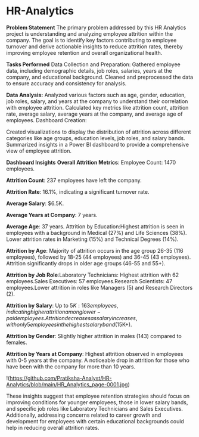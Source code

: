 # HR-Analytics

**Problem Statement**
The primary problem addressed by this HR Analytics project is understanding and analyzing employee attrition within the company. The goal is to identify key factors contributing to employee turnover and derive actionable insights to reduce attrition rates, thereby improving employee retention and overall organizational health.

**Tasks Performed**
Data Collection and Preparation:
Gathered employee data, including demographic details, job roles, salaries, years at the company, and educational background.
Cleaned and preprocessed the data to ensure accuracy and consistency for analysis.

**Data Analysis:**
Analyzed various factors such as age, gender, education, job roles, salary, and years at the company to understand their correlation with employee attrition.
Calculated key metrics like attrition count, attrition rate, average salary, average years at the company, and average age of employees.
Dashboard Creation:

Created visualizations to display the distribution of attrition across different categories like age groups, education levels, job roles, and salary bands.
Summarized insights in a Power BI dashboard to provide a comprehensive view of employee attrition.

**Dashboard Insights**
**Overall Attrition Metrics**: Employee Count: 1470 employees.


**Attrition Count**: 237 employees have left the company.


**Attrition Rate**: 16.1%, indicating a significant turnover rate.


**Average Salary**: $6.5K.


**Average Years at Company**: 7 years.


**Average Age**: 37 years.
Attrition by Education:Highest attrition is seen in employees with a background in Medical (27%) and Life Sciences (38%).
Lower attrition rates in Marketing (15%) and Technical Degrees (14%).


**Attrition by Age**: Majority of attrition occurs in the age group 26-35 (116 employees), followed by 18-25 (44 employees) and 36-45 (43 employees).
Attrition significantly drops in older age groups (46-55 and 55+).


**Attrition by Job Role**:Laboratory Technicians: Highest attrition with 62 employees.Sales Executives: 57 employees.Research Scientists: 47 employees.Lower attrition in roles like Managers (5) and Research Directors (2).


**Attrition by Salary**: Up to $5K: 163 employees, indicating higher attrition among lower-paid employees. Attrition decreases as salary increases, with only 5 employees in the highest salary band ($15K+).


**Attrition by Gender**: Slightly higher attrition in males (143) compared to females.


**Attrition by Years at Company**: Highest attrition observed in employees with 0-5 years at the company. A noticeable drop in attrition for those who have been with the company for more than 10 years.

!(https://github.com/Pratiksha-Analyst/HR-Analytics/blob/main/HR_Analytics_page-0001.jpg)


These insights suggest that employee retention strategies should focus on improving conditions for younger employees, those in lower salary bands, and specific job roles like Laboratory Technicians and Sales Executives. Additionally, addressing concerns related to career growth and development for employees with certain educational backgrounds could help in reducing overall attrition rates.

